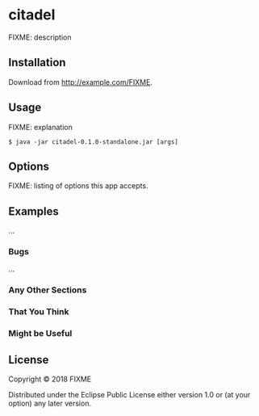# citadel

FIXME: description

## Installation

Download from http://example.com/FIXME.

## Usage

FIXME: explanation

    $ java -jar citadel-0.1.0-standalone.jar [args]

## Options

FIXME: listing of options this app accepts.

## Examples

...

### Bugs

...

### Any Other Sections
### That You Think
### Might be Useful

## License

Copyright © 2018 FIXME

Distributed under the Eclipse Public License either version 1.0 or (at
your option) any later version.
